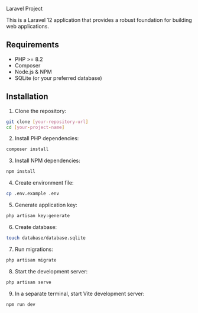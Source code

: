  Laravel Project

This is a Laravel 12 application that provides a robust foundation for building web applications.

## Requirements

- PHP >= 8.2
- Composer
- Node.js & NPM
- SQLite (or your preferred database)

## Installation

1. Clone the repository:
```bash
git clone [your-repository-url]
cd [your-project-name]
```

2. Install PHP dependencies:
```bash
composer install
```

3. Install NPM dependencies:
```bash
npm install
```

4. Create environment file:
```bash
cp .env.example .env
```

5. Generate application key:
```bash
php artisan key:generate
```

6. Create database:
```bash
touch database/database.sqlite
```

7. Run migrations:
```bash
php artisan migrate
```

8. Start the development server:
```bash
php artisan serve
```

9. In a separate terminal, start Vite development server:
```bash
npm run dev
```
